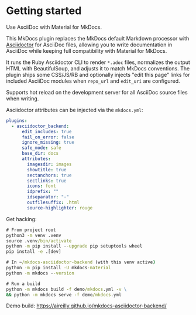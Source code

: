 # Getting started

Use AsciiDoc with Material for MkDocs.

This MkDocs plugin replaces the MkDocs default Markdown processor with [Asciidoctor](https://asciidoctor.org/) for AsciiDoc files, allowing you to write documentation in AsciiDoc while keeping full compatibility with Material for MkDocs. 

It runs the Ruby Asciidoctor CLI to render `*.adoc` files, normalizes the output HTML with BeautifulSoup, and adjusts it to match MkDocs conventions.
The plugin ships some CSS/JS/RB and optionally injects "edit this page" links for included AsciiDoc modules when `repo_url` and `edit_uri` are configured.

Supports hot reload on the development server for all AsciiDoc source files  when writing.

Asciidoctor attributes can be injected via the `mkdocs.yml`:

```yaml
plugins:
  - asciidoctor_backend:
      edit_includes: true
      fail_on_error: false
      ignore_missing: true
      safe_mode: safe
      base_dir: docs
      attributes:
        imagesdir: images
        showtitle: true
        sectanchors: true
        sectlinks: true
        icons: font
        idprefix: ""
        idseparator: "-"
        outfilesuffix: .html
        source-highlighter: rouge
```

Get hacking:

```cmd
# From project root
python3 -m venv .venv
source .venv/bin/activate
python -m pip install --upgrade pip setuptools wheel
pip install -e .[dev]

# In ~/mkdocs-asciidoctor-backend (with this venv active)
python -m pip install -U mkdocs-material
python -m mkdocs --version

# Run a build
python -m mkdocs build -f demo/mkdocs.yml -v \
&& python -m mkdocs serve -f demo/mkdocs.yml
```

Demo build: https://aireilly.github.io/mkdocs-asciidoctor-backend/
